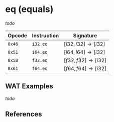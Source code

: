 
# eq (equals)

_todo_



| Opcode  | Instruction | Signature |
|-------- |-------------|-----------|
| `0x46`  | `i32.eq`    | $[ i32, i32 ] \to [ i32 ]$ |
| `0x51`  | `i64.eq`    | $[ i64, i64 ] \to [ i32 ]$ |
| `0x5B`  | `f32.eq`    | $[ f32, f32 ] \to [ i32 ]$ |
| `0x61`  | `f64.eq`    | $[ f64, f64 ] \to [ i32 ]$ |



## WAT Examples

_todo_


## References

[^§2.4.1]: _WebAssembly Core Specification: Numeric Instructions_ - <https://webassembly.github.io/spec/core/bikeshed/#numeric-instructions%E2%91%A0>

